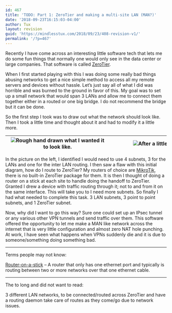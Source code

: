 ```yaml
---
id: 467
title: 'TODO: Part 1: ZeroTier and making a multi-site LAN (MAN?)'
date: '2018-09-23T16:15:03-04:00'
author: Tux
layout: revision
guid: 'https://mindlesstux.com/2018/09/23/408-revision-v1/'
permalink: '/?p=467'
---
```


Recently I have come across an interesting little software tech that lets me do some fun things that normally one would only see in the data center or large companies. That software is called [ZeroTier](https://zerotier.com/).

When I first started playing with this I was doing some really bad things abusing networks to get a nice simple method to access all my remote servers and devices without hassle. Let’s just say all of what I did was horrible and was burned to the ground in favor of this. My goal was to set up a small network that would span 3 LANs and allow me to connect them together either in a routed or one big bridge. I do not recommend the bridge but it can be done.

So the first step I took was to draw out what the network should look like. Then I took a little time and thought about it and had to modify it a little more.

| <div class="wp-caption aligncenter" id="attachment_420" style="width: 310px">![](https://mindlesstux.com/wp-content/uploads/2018/09/Part1-HandDrawImage-300x225.png)Rough hand drawn what I wanted it to look like.  </div> | <div class="wp-caption aligncenter" id="attachment_425" style="width: 310px">![](https://mindlesstux.com/wp-content/uploads/2018/09/Part1-HandDrawImage2-300x225.png)After a little thinking.  </div> |
|:-:|:-:|

In the picture on the left, I identified I would need to use 4 subnets, 3 for the LANs and one for the inter LAN routing. I then saw a flaw with this initial diagram, how do I route to ZeroTier? My routers of choice are [MikroTik](https://mikrotik.com/), there is no built-in ZeroTier package for them. It is then I thought of doing a router on a stick at each site to handle doing the handoff to ZeroTier. Granted I drew a device with traffic routing through it; not to and from it on the same interface. This will take you to I need more subnets. So finally I had what needed to complete this task. 3 LAN subnets, 3 point to point subnets, and 1 ZeroTier subnet.

Now, why did I want to go this way? Sure one could set up an IPsec tunnel or any various other VPN tunnels and send traffic over them. This software offered the opportunity to let me make a MAN like network across the internet that is very little configuration and almost zero NAT hole punching. At work, I have seen what happens when VPNs suddenly die and it is due to someone/something doing something bad.

- - - - - -

Terms people may not know:

[Router-on-a-stick](https://www.google.com/search?q=router+on+a+stick) – A router that only has one ethernet port and typically is routing between two or more networks over that one ethernet cable.

- - - - - -

The to long and did not want to read:

3 different LAN networks, to be connected/routed across ZeroTier and have a routing daemon take care of routes as they come/go due to network issues.
